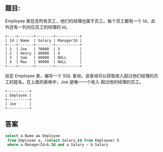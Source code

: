 ## 题目:

Employee 表包含所有员工，他们的经理也属于员工。每个员工都有一个 Id，此外还有一列对应员工的经理的 Id。
```
+----+-------+--------+-----------+
| Id | Name  | Salary | ManagerId |
+----+-------+--------+-----------+
| 1  | Joe   | 70000  | 3         |
| 2  | Henry | 80000  | 4         |
| 3  | Sam   | 60000  | NULL      |
| 4  | Max   | 90000  | NULL      |
+----+-------+--------+-----------+

```
给定 Employee 表，编写一个 SQL 查询，该查询可以获取收入超过他们经理的员工的姓名。在上面的表格中，Joe 是唯一一个收入
超过他的经理的员工。

```
+----------+
| Employee |
+----------+
| Joe      |
+----------+
```

## 答案

```sql
select a.Name as Employee
 from Employee a, (select Salary,Id from Employee) b
 where a.ManagerId=b.Id and a.Salary > b.Salary
```
